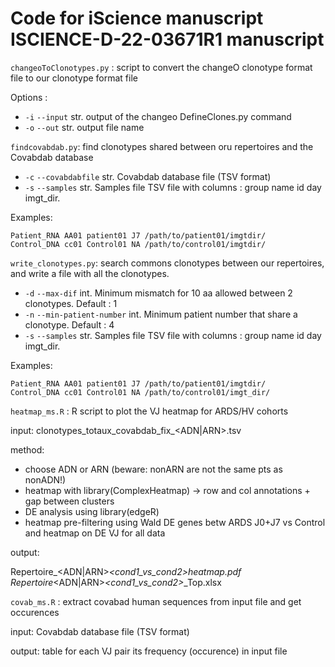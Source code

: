 # Code for iScience manuscript ISCIENCE-D-22-03671R1 manuscript

`changeoToClonotypes.py` : script to convert the changeO clonotype format file to our clonotype format file

Options :

- `-i` `--input` str. output of the changeo DefineClones.py command
- `-o` `--out` str. output file name


`findcovabdab.py`: find clonotypes shared between oru repertoires and the Covabdab database

- `-c` `--covabdabfile` str. Covabdab database file (TSV format)
- `-s` `--samples` str. Samples file TSV file with columns : group name id day imgt_dir.

Examples:
```
Patient_RNA AA01 patient01 J7 /path/to/patient01/imgtdir/
Control_DNA cc01 Control01 NA /path/to/control01/imgtdir/
```

`write_clonotypes.py`: search commons clonotypes between our repertoires, and write a file with all the clonotypes.

- `-d` `--max-dif` int. Minimum mismatch for 10 aa allowed between 2 clonotypes. Default : 1
- `-n` `--min-patient-number` int. Minimum patient number that share a clonotype. Default : 4
- `-s` `--samples` str. Samples file TSV file with columns : group name id day imgt_dir.

Examples:
```
Patient_RNA AA01 patient01 J7 /path/to/patient01/imgtdir/
Control_DNA cc01 Control01 NA /path/to/control01/imgt_dir/
```

`heatmap_ms.R` : R script to plot the VJ heatmap for ARDS/HV cohorts

input: clonotypes_totaux_covabdab_fix_<ADN|ARN>.tsv

method:

  - choose ADN or ARN (beware: nonARN are not the same pts as nonADN!)
  - heatmap with library(ComplexHeatmap) 
      -> row and col annotations + gap between clusters
  - DE analysis using library(edgeR)
  - heatmap
      pre-filtering using Wald DE genes betw ARDS J0+J7 vs Control 
        and heatmap on DE VJ for all data

output:

Repertoire_<ADN|ARN>_<cond1_vs_cond2>_<allData>_heatmap.pdf
Repertoire_<ADN|ARN>_<cond1_vs_cond2>_<allData>_Top.xlsx

`covab_ms.R` : extract covabad human sequences from input file and get occurences

input: Covabdab database file (TSV format)

output: table for each VJ pair its frequency (occurence) in input file
